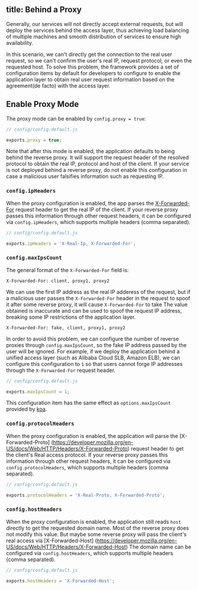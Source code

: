 title: Behind a Proxy
---

Generally, our services will not directly accept external requests, but will deploy the services behind the access layer, thus achieving load balancing of multiple machines and smooth distribution of services to ensure high availability.

In this scenario, we can't directly get the connection to the real user request, so we can't confirm the user's real IP, request protocol, or even the requested host. To solve this problem, the framework provides a set of configuration items by default for developers to configure to enable the application layer to obtain real user request information based on the agreement(de facto) with the access layer.

## Enable Proxy Mode

The proxy mode can be enabled by `config.proxy = true`:

```js
// config/config.default.js

exports.proxy = true;
```

Note that after this mode is enabled, the application defaults to being behind the reverse proxy. It will support the request header of the resolved protocol to obtain the real IP, protocol and host of the client. If your service is not deployed behind a reverse proxy, do not enable this configuration in case a malicious user falsifies information such as requesting IP.

### `config.ipHeaders`

When the proxy configuration is enabled, the app parses the [X-Forwarded-For](https://en.wikipedia.org/wiki/X-Forwarded-For) request header to get the real IP of the client. If your reverse proxy passes this information through other request headers, it can be configured via `config.ipHeaders`, which supports multiple headers (comma separated).

```js
// config/config.default.js

exports.ipHeaders = 'X-Real-Ip, X-Forwarded-For';
```

### `config.maxIpsCount`

The general format of the `X-Forwarded-For` field is:

```
X-Forwarded-For: client, proxy1, proxy2
```

We can use the first IP address as the real IP adderess of the request, but if a malicious user passes the `X-Forwarded-For` header in the request to spoof it after some reverse proxy, it will cause `X-Forwarded-For` to take The value obtained is inaccurate and can be used to spoof the request IP address, breaking some IP restrictions of the application layer.

```
X-Forwarded-For: fake, client, proxy1, proxy2
```

In order to avoid this problem, we can configure the number of reverse proxies through `config.maxIpsCount`, so the fake IP address passed by the user will be ignored. For example, if we deploy the application behind a unified access layer (such as Alibaba Cloud SLB, Amazon ELB), we can configure this configuration to `1` so that users cannot forge IP addresses through the `X-Forwarded-For` request header.

```js
// config/config.default.js

exports.maxIpsCount = 1;
```

This configuration item has the same effect as `options.maxIpsCount` provided by [koa](https://github.com/koajs/koa/blob/master/docs/api/request.md#requestips).

### `config.protocolHeaders`

When the proxy configuration is enabled, the application will parse the [X-Forwarded-Proto] (https://developer.mozilla.org/en-US/docs/Web/HTTP/Headers/X-Forwarded-Proto) request header to get the client's Real access protocol. If your reverse proxy passes this information through other request headers, it can be configured via `config.protocolHeaders`, which supports multiple headers (comma separated).

```js
// config/config.default.js

exports.protocolHeaders = 'X-Real-Proto, X-Forwarded-Proto';
```

### `config.hostHeaders`

When the proxy configuration is enabled, the application still reads `host` directly to get the requested domain name. Most of the reverse proxy does not modify this value. But maybe some reverse proxy will pass the client's real access via [X-Forwarded-Host] (https://developer.mozilla.org/en-US/docs/Web/HTTP/Headers/X-Forwarded-Host) The domain name can be configured via `config.hostHeaders`, which supports multiple headers (comma separated).

```js
// config/config.default.js

exports.hostHeaders = 'X-Forwarded-Host';
```


